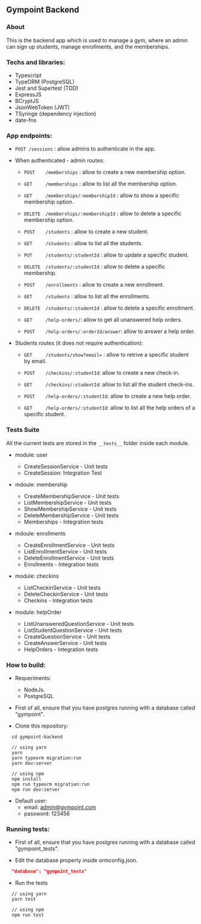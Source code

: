 ## Gympoint Backend

### About

This is the backend app which is used to manage a gym, where an admin can sign up students, manage enrollments, and the memberships.

### Techs and libraries:

- Typescript
- TypeORM (PostgreSQL)
- Jest and Supertest (TDD)
- ExpressJS
- BCryptJS
- JsonWebToken (JWT)
- TSyringe (dependency injection)
- date-fns

### App endpoints:

- ```POST /sessions``` : allow admins to authenticate in the app.

- When authenticated - admin routes: 
  - ```POST    /memberships``` : allow to create a new membership option.
  - ```GET     /memberships``` : allow to list all the membership option.
  - ```GET     /memberships/:membershipId``` : allow to show a specific membership option.
  - ```DELETE  /memberships/:membershipId``` : allow to delete a specific membership option.

  - ```POST    /students``` : allow to create a new student.
  - ```GET     /students``` : allow to list all the students.
  - ```PUT     /students/:studentId``` : allow to update a specific student.
  - ```DELETE  /students/:studentId``` : allow to delete a specific membership.

  - ```POST    /enrollments``` : allow to create a new enrollment.
  - ```GET     /students``` : allow to list all the enrollments.
  - ```DELETE  /students/:studentId``` : allow to delete a specific enrollment.

  - ```GET     /help-orders/```: allow to get all unanswered help orders.
  - ```POST    /help-orders/:orderId/answer```: allow to answer a help order.


- Students routes (it does not require authentication):
  - ```GET     /students/show?email=``` : allow to retrive a specific student by email.

  - ```POST    /checkins/:studentId```: allow to create a new check-in.
  - ```GET     /checkins/:studentId```: allow to list all the student check-ins.

  - ```POST    /help-orders/:studentId```: allow to create a new help order.
  - ```GET     /help-orders/:studentId```: allow to list all the help orders of a specific student.


### Tests Suite

All the current tests are stored in the ```__tests__``` folder inside each module.

- module: user
  - CreateSessionService - Unit tests
  - CreateSession: Integration Test

- mdoule: membership
  - CreateMembershipService - Unit tests
  - ListMembershipService - Unit tests
  - ShowMembershipService - Unit tests
  - DeleteMembershipService - Unit tests
  - Memberships - Integration tests

- mdoule: enrollments
  - CreateEnrollmentService - Unit tests
  - ListEnrollmentService - Unit tests
  - DeleteEnrollmentService - Unit tests
  - Enrollments - Integration tests

- module: checkins
  - ListCheckinService - Unit tests
  - DeleteCheckinService - Unit tests
  - Checkins - Integration tests

- module: helpOrder
  - ListUnansweredQuestionService - Unit tests
  - ListStudentQuestionService - Unit tests
  - CreateQuestionService - Unit tests
  - CreateAnswerService - Unit tests
  - HelpOrders - Integration tests

### How to build:

- Requeriments:
  - NodeJs.
  - PostgreSQL

- First of all, ensure that you have postgres running with a database called "gympoint".

- Clone this repository:

```
  cd gympoint-backend
  
  // using yarn
  yarn
  yarn typeorm migration:run
  yarn dev:server

  // using npm
  npm install
  npm run typeorm migration:run
  npm run dev:server 
```

- Default user:
  - email: admin@gympoint.com
  - password: 123456

### Running tests:

- First of all, ensure that you have postgres running with a database called "gympoint_tests".

- Edit the database property inside ormconfig.json.
```json 
  "database": "gympoint_tests"
``` 

- Run the tests

```
  // using yarn
  yarn test

  // using npm
  npm run test
```